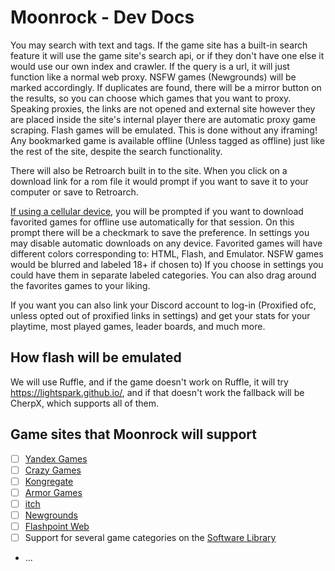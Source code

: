 # Moonrock - Dev Docs

You may search with text and tags. If the game site has a built-in search feature it will use the game site's search api, or if they don't have one else it would use our own index and crawler. If the query is a url, it will just function like a normal web proxy. NSFW games (Newgrounds) will be marked accordingly. If duplicates are found, there will be a mirror button on the results, so you can choose which games that you want to proxy. Speaking proxies, the links are not opened and external site however they are placed inside the site's internal player there are automatic proxy game scraping. Flash games will be emulated. This is done without any iframing! Any bookmarked game is available offline (Unless tagged as offline) just like the rest of the site, despite the search functionality.

There will also be Retroarch built in to the site. When you click on a download link for a rom file it would prompt if you want to save it to your computer or save to Retroarch.


[If using a cellular device](https://developer.mozilla.org/en-US/docs/Web/API/NetworkInformation/type), you will be prompted if you want to download favorited games for offline use automatically for that session. On this prompt there will be a checkmark to save the preference. In settings you may disable automatic downloads on any device.
Favorited games will have different colors corresponding to: HTML, Flash, and Emulator. NSFW games would be blurred and labeled 18+ if chosen to) If you choose in settings you could have them in separate labeled categories. You can also drag around the favorites games to your liking.

If you want you can also link your Discord account to log-in (Proxified ofc, unless opted out of proxified links in settings) and get your stats for your playtime, most played games, leader boards, and much more.

## How flash will be emulated

We will use Ruffle, and if the game doesn't work on Ruffle, it will try https://lightspark.github.io/, and if that doesn't work the fallback will be CherpX, which supports all of them.

## Game sites that Moonrock will support

- [ ] [Yandex Games](https://yandex.games)
- [ ] [Crazy Games](https://www.crazygames.com)
- [ ] [Kongregate](https://www.kongregate.com)
- [ ] [Armor Games](https://armorgames.com)
- [ ] [itch](https://itch.io)
- [ ] [Newgrounds](https://www.newgrounds.com)
- [ ] [Flashpoint Web](https://ooooooooo.ooo)
- [ ] Support for several game categories on the [Software Library](https://archive.org/details/softwarelibrary_msdos_games)
- ...